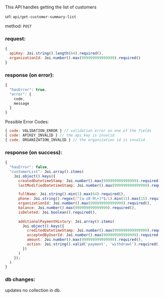 This API handles getting the list of customers

url: `api/get-customer-summary-list`

method: `POST`

### request: 
```js
{
  apiKey: Joi.string().length(64).required(),
  organizationId: Joi.number().max(999999999999999).required()
}
```

### response (on error):
```js
{
  "hasError": true,
  "error": {
    code,
    message
  }
}
```

Possible Error Codes:
```js
{ code: VALIDATION_ERROR } // validation error on one of the fields
{ code: APIKEY_INVALID } // the api key is invalid
{ code: ORGANIZATION_INVALID } // the organization id is invalid
```

### response (on success):
```js
{
  "hasError": false,
  "customerList": Joi.array().items(
    Joi.object().keys({
      createdDatetimeStamp: Joi.number().max(999999999999999).required(),
      lastModifiedDatetimeStamp: Joi.number().max(999999999999999).required(),

      fullName: Joi.string().min(1).max(64).required(),
      phone: Joi.string().regex(/^[a-z0-9\+]*$/i).min(11).max(15).required(),
      organizationId: Joi.number().max(999999999999999).required(),
      balance: Joi.number().max(999999999999999).required(),
      isDeleted: Joi.boolean().required(),
      
      additionalPaymentHistory: Joi.array().items(
        Joi.object().keys({
          creditedDatetimeStamp: Joi.number().max(999999999999999).required(),
          acceptedByUserId: Joi.number().max(999999999999999).required(),
          amount: Joi.number().max(999999999999999).required(),
          action: Joi.string().valid('payment', 'withdrawl').required()
        })
      )
    });
  )
}
```

### db changes:
updates no collection in db.